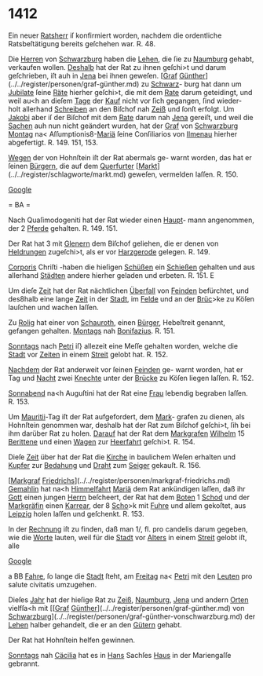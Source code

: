# 1412

Ein neuer [Ratsherr](../../register/worte/ratsherr.md) iſ konfirmiert worden, nachdem
die ordentliche Ratsbeſtätigung bereits geſchehen war. R. 48.

Die [Herren](../../register/worte/herren.md) von [Schwarzburg](../../register/orte/schwarzburg.md) haben die [Lehen](../../register/worte/lehen.md), die
ſie zu [Naumburg](../../register/orte/naumburg.md) gehabt, verkaufen wollen. [Deshalb](../../register/worte/deshalb.md) hat
der Rat zu ihnen geſchi>t und darum geſchrieben, iſt auh
in [Jena](../../register/orte/jena.md) bei ihnen geweſen. [[Graf](../../register/worte/graf.md) [Günther](../../register/worte/günther.md)](../../register/personen/graf-günther.md) zu [Schwarz](../../register/worte/schwarz.md)-
burg hat dann um [Jubilate](../../register/worte/jubilate.md) ſeine [Räte](../../register/worte/räte.md) hierher geſchi>t,
die mit dem [Rate](../../register/worte/rate.md) darum geteidingt, und weil au<h an
dieſem [Tage](../../register/worte/tage.md) der [Kauf](../../register/worte/kauf.md) nicht vor ſich gegangen, ſind wieder-
holt allerhand [Schreiben](../../register/worte/schreiben.md) an den Biſchof nah [Zeiß](../../register/orte/zeiß.md) und
ſonſt erfolgt. Um [Jakobi](../../register/worte/jakobi.md) aber iſ der Biſchof mit dem
[Rate](../../register/worte/rate.md) darum nah [Jena](../../register/orte/jena.md) gereiſt, und weil die [Sachen](../../register/worte/sachen.md) auh
nun nicht geändert wurden, hat der [Graf](../../register/worte/graf.md) von [Schwarzburg](../../register/orte/schwarzburg.md)
[Montag](../../register/worte/montag.md) na< Aſſumptionis8-[Mariä](../../register/worte/mariä.md) ſeine Conſiliarios von
[Ilmenau](../../register/orte/ilmenau.md) hierher abgefertigt. R. 149. 151, 153.

[Wegen](../../register/worte/wegen.md) der von Hohnſtein iſt der Rat abermals ge-
warnt worden, das hat er ſeinen [Bürgern](../../register/worte/bürgern.md), die auf dem
[Querfurter](../../register/worte/querfurter.md) [[Markt](../../register/worte/markt.md)](../../register/schlagworte/markt.md) geweſen, vermelden laſſen. R. 150.

[Google](../../register/worte/google.md)


= BA =

Nach Quaſimodogeniti hat der Rat wieder einen [Haupt](../../register/worte/haupt.md)-
mann angenommen, der 2 [Pferde](../../register/worte/pferde.md) gehalten. R. 149. 151.

Der Rat hat 3 mit [Glenern](../../register/worte/glenern.md) dem Biſchof geliehen, die
er denen von [Heldrungen](../../register/orte/heldrungen.md) zugeſchi>t, als er vor [Harzgerode](../../register/worte/harzgerode.md)
gelegen. R. 149.

[Corporis](../../register/worte/corporis.md) Chriſti -haben die hieſigen [Schüßen](../../register/worte/schüßen.md) ein
[Schießen](../../register/worte/schießen.md) gehalten und aus allerhand [Städten](../../register/worte/städten.md) andere
hierher geladen und erbeten. R. 151. E

Um dieſe [Zeit](../../register/worte/zeit.md) hat der Rat nächtlichen [Überfall](../../register/worte/überfall.md) von
[Feinden](../../register/orte/feinden.md) befürchtet, und des8halb eine lange [Zeit](../../register/worte/zeit.md) in der
[Stadt](../../register/worte/stadt.md), im [Felde](../../register/worte/felde.md) und an der [Brüc](../../register/worte/brüc.md)>ke zu Köſen lauſchen
und wachen laſſen.

Zu [Rolig](../../register/worte/rolig.md) hat einer von [Schauroth](../../register/orte/schauroth.md), einen [Bürger](../../register/worte/bürger.md),
Hebeſtreit genannt, gefangen gehalten. [Montags](../../register/worte/montags.md) nah
[Bonifazius](../../register/worte/bonifazius.md). R. 151.

[Sonntags](../../register/worte/sonntags.md) nach [Petri](../../register/orte/petri.md) iſ} allezeit eine Meſſe gehalten
worden, welche die [Stadt](../../register/worte/stadt.md) vor [Zeiten](../../register/worte/zeiten.md) in einem [Streit](../../register/worte/streit.md)
gelobt hat. R. 152.

[Nachdem](../../register/worte/nachdem.md) der Rat anderweit vor ſeinen [Feinden](../../register/orte/feinden.md) ge-
warnt worden, hat er Tag und [Nacht](../../register/worte/nacht.md) zwei [Knechte](../../register/worte/knechte.md) unter
der [Brücke](../../register/worte/brücke.md) zu Köſen liegen laſſen. R. 152.

[Sonnabend](../../register/worte/sonnabend.md) na<h Auguſtini hat der Rat eine [Frau](../../register/worte/frau.md)
lebendig begraben laſſen. R. 153.

Um [Mauritii](../../register/worte/mauritii.md)-Tag iſt der Rat aufgefordert, dem [Mark](../../register/worte/mark.md)-
grafen zu dienen, als Hohnſtein genommen war, deshalb
hat der Rat zum Biſchof geſchi>t, ſih bei ihm darüber
Rat zu holen. [Darauf](../../register/worte/darauf.md) hat der Rat dem [Markgrafen](../../register/worte/markgrafen.md)
[Wilhelm](../../register/worte/wilhelm.md) 15 [Berittene](../../register/worte/berittene.md) und einen [Wagen](../../register/worte/wagen.md) zur [Heerfahrt](../../register/worte/heerfahrt.md)
geſchi>t. R. 154.

Dieſe [Zeit](../../register/worte/zeit.md) über hat der Rat die [Kirche](../../register/worte/kirche.md) in baulichem
Weſen erhalten und [Kupfer](../../register/worte/kupfer.md) zur [Bedahung](../../register/worte/bedahung.md) und [Draht](../../register/worte/draht.md)
zum [Seiger](../../register/worte/seiger.md) gekauſt. R. 156.

[[Markgraf](../../register/worte/markgraf.md) [Friedrichs](../../register/worte/friedrichs.md)](../../register/personen/markgraf-friedrichs.md) [Gemahlin](../../register/worte/gemahlin.md) hat na<h [Himmelfahrt](../../register/worte/himmelfahrt.md)
[Mariä](../../register/worte/mariä.md) dem Rat ankündigen laſſen, daß ihr [Gott](../../register/worte/gott.md) einen
jungen [Herrn](../../register/worte/herrn.md) beſcheert, der Rat hat dem [Boten](../../register/worte/boten.md) 1 [Schod](../../register/worte/schod.md)
und der [Markgräfin](../../register/worte/markgräfin.md) einen [Karrear](../../register/worte/karrear.md), der 8 [Scho](../../register/worte/scho.md)>k mit
[Fuhre](../../register/worte/fuhre.md) und allem gekoſtet, aus [Leipzig](../../register/orte/leipzig.md) holen laſſen und
geſchenkt. R. 153.

In der [Rechnung](../../register/worte/rechnung.md) iſt zu finden, daß man 1/, fl. pro
candelis darum gegeben, wie die [Worte](../../register/worte/worte.md) lauten, weil für
die [Stadt](../../register/worte/stadt.md) vor [Alters](../../register/worte/alters.md) in einem [Streit](../../register/worte/streit.md) gelobt iſt, alle

[Google](../../register/worte/google.md)


a BB
[Fahre](../../register/worte/fahre.md), ſo lange die [Stadt](../../register/worte/stadt.md) ſteht, am [Freitag](../../register/worte/freitag.md) na< [Petri](../../register/orte/petri.md)
mit den [Leuten](../../register/worte/leuten.md) pro salute civitatis umzugehen.

Dieſes [Jahr](../../register/worte/jahr.md) hat der hieſige Rat zu [Zeiß](../../register/orte/zeiß.md), [Naumburg](../../register/orte/naumburg.md),
[Jena](../../register/orte/jena.md) und andern [Orten](../../register/worte/orten.md) vielfſa<h mit [[[Graf](../../register/worte/graf.md) [Günther](../../register/worte/günther.md)](../../register/personen/graf-günther.md) von
[Schwarzburg](../../register/orte/schwarzburg.md)](../../register/personen/graf-günther-vonschwarzburg.md) der [Lehen](../../register/worte/lehen.md) halber gehandelt, die er an den
[Gütern](../../register/worte/gütern.md) gehabt.

Der Rat hat Hohnſtein helfen gewinnen.

[Sonntags](../../register/worte/sonntags.md) nah [Cäcilia](../../register/worte/cäcilia.md) hat es in [Hans](../../register/orte/hans.md) Sachſes [Haus](../../register/worte/haus.md)
in der Mariengaſſe gebrannt.
